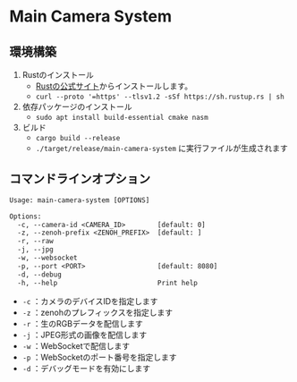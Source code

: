 # Main Camera System

## 環境構築

1. Rustのインストール
   - [Rustの公式サイト](https://www.rust-lang.org/tools/install)からインストールします。
   - `curl --proto '=https' --tlsv1.2 -sSf https://sh.rustup.rs | sh`
2. 依存パッケージのインストール
   - `sudo apt install build-essential cmake nasm`
3. ビルド
   - `cargo build --release`
   - `./target/release/main-camera-system` に実行ファイルが生成されます

## コマンドラインオプション

```txt
Usage: main-camera-system [OPTIONS]

Options:
  -c, --camera-id <CAMERA_ID>        [default: 0]
  -z, --zenoh-prefix <ZENOH_PREFIX>  [default: ]
  -r, --raw
  -j, --jpg
  -w, --websocket
  -p, --port <PORT>                  [default: 8080]
  -d, --debug
  -h, --help                         Print help
```

- `-c` ：カメラのデバイスIDを指定します
- `-z` ：zenohのプレフィックスを指定します
- `-r` ：生のRGBデータを配信します
- `-j` ：JPEG形式の画像を配信します
- `-w` ：WebSocketで配信します
- `-p` ：WebSocketのポート番号を指定します
- `-d` ：デバッグモードを有効にします
